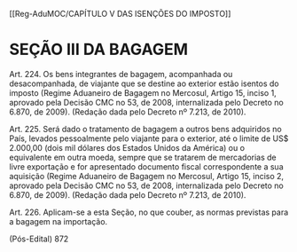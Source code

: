 [[Reg-AduMOC/CAPÍTULO V DAS ISENÇÕES DO IMPOSTO]]

# SEÇÃO III DA BAGAGEM

Art. 224. Os bens integrantes de bagagem, acompanhada ou
desacompanhada, de viajante que se destine ao exterior
estão isentos do imposto (Regime Aduaneiro de Bagagem no
Mercosul, Artigo 15, inciso 1, aprovado pela Decisão CMC no
53, de 2008, internalizada pelo Decreto no 6.870, de 2009).
(Redação dada pelo Decreto nº 7.213, de 2010).

Art. 225. Será dado o tratamento de bagagem a outros bens
adquiridos no País, levados pessoalmente pelo viajante para
o exterior, até o limite de US$ 2.000,00 (dois mil dólares dos
Estados Unidos da América) ou o equivalente em outra
moeda, sempre que se tratarem de mercadorias de livre
exportação e for apresentado documento fiscal
correspondente a sua aquisição (Regime Aduaneiro de
Bagagem no Mercosul, Artigo 15, inciso 2, aprovado pela
Decisão CMC no 53, de 2008, internalizada pelo Decreto no
6.870, de 2009). (Redação dada pelo Decreto nº 7.213, de
2010).

Art. 226. Aplicam-se a esta Seção, no que couber, as normas
previstas para a bagagem na importação.

(Pós-Edital)    872